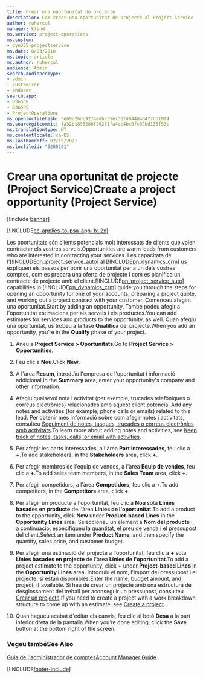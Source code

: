 ```yaml
---
title: Crear una oportunitat de projecte
description: Com crear una oportunitat de projecte al Project Service
author: ruhercul
manager: kfend
ms.service: project-operations
ms.custom:
- dyn365-projectservice
ms.date: 8/03/2018
ms.topic: article
ms.author: ruhercul
audience: Admin
search.audienceType:
- admin
- customizer
- enduser
search.app:
- D365CE
- D365PS
- ProjectOperations
ms.openlocfilehash: 5eb9c2bdc9274edbc55e730fd844d46477cd19f4
ms.sourcegitcommit: fa32b1893286f20271fa4ec4be8fc68bd135f53c
ms.translationtype: HT
ms.contentlocale: ca-ES
ms.lasthandoff: 02/15/2021
ms.locfileid: "5285201"
---
```

# <a name="create-a-project-opportunity-project-service"></a><span data-ttu-id="6beb8-103">Crear una oportunitat de projecte (Project Service)</span><span class="sxs-lookup"><span data-stu-id="6beb8-103">Create a project opportunity (Project Service)</span></span>

[!include [banner](../includes/psa-now-project-operations.md)]

[!INCLUDE[cc-applies-to-psa-app-1x-2x](../includes/cc-applies-to-psa-app-1x-2x.md)]

<span data-ttu-id="6beb8-104">Les oportunitats són clients potencials molt interessats de clients que volen contractar els vostres serveis.</span><span class="sxs-lookup"><span data-stu-id="6beb8-104">Opportunities are warm leads from customers who are interested in contracting your services.</span></span> <span data-ttu-id="6beb8-105">Les capacitats de l'[!INCLUDE[pn_project_service_auto](../includes/pn-project-service-auto.md)] al [!INCLUDE[pn_dynamics_crm](../includes/pn-dynamics-crm.md)] us expliquen els passos per obrir una oportunitat per a un dels vostres comptes, com es prepara una oferta de projecte i com es planifica un contracte de projecte amb el client.</span><span class="sxs-lookup"><span data-stu-id="6beb8-105">[!INCLUDE[pn_project_service_auto](../includes/pn-project-service-auto.md)] capabilities in [!INCLUDE[pn_dynamics_crm](../includes/pn-dynamics-crm.md)] guide you through the steps for opening an opportunity for one of your accounts, preparing a project quote, and working out a project contract with your customer.</span></span> <span data-ttu-id="6beb8-106">Comenceu afegint una oportunitat.</span><span class="sxs-lookup"><span data-stu-id="6beb8-106">Start by adding an opportunity.</span></span> <span data-ttu-id="6beb8-107">També podeu afegir a l'oportunitat estimacions per als serveis i els productes.</span><span class="sxs-lookup"><span data-stu-id="6beb8-107">You can add estimates for services and products to the opportunity, as well.</span></span> <span data-ttu-id="6beb8-108">Quan afegiu una oportunitat, us trobeu a la fase **Qualifica** del projecte.</span><span class="sxs-lookup"><span data-stu-id="6beb8-108">When you add an opportunity, you’re in the **Qualify** phase of your project.</span></span>  
  
1.  <span data-ttu-id="6beb8-109">Aneu a **Project Service > Oportunitats**.</span><span class="sxs-lookup"><span data-stu-id="6beb8-109">Go to **Project Service > Opportunities**.</span></span>  
  
2.  <span data-ttu-id="6beb8-110">Feu clic a **Nou**.</span><span class="sxs-lookup"><span data-stu-id="6beb8-110">Click **New**.</span></span>  
  
3.  <span data-ttu-id="6beb8-111">A l'àrea **Resum**, introduïu l'empresa de l'oportunitat i informació addicional.</span><span class="sxs-lookup"><span data-stu-id="6beb8-111">In the **Summary** area, enter your opportunity's company and other information.</span></span>  
  
4.  <span data-ttu-id="6beb8-112">Afegiu qualsevol nota i activitat (per exemple, trucades telefòniques o correus electrònics) relacionades amb aquest client potencial.</span><span class="sxs-lookup"><span data-stu-id="6beb8-112">Add any notes and activities (for example, phone calls or emails) related to this lead.</span></span> <span data-ttu-id="6beb8-113">Per obtenir més informació sobre com afegir notes i activitats, consulteu [Seguiment de notes, tasques, trucades o correus electrònics amb activitats](https://docs.microsoft.com/dynamics365/customerengagement/on-premises/basics/work-with-activities).</span><span class="sxs-lookup"><span data-stu-id="6beb8-113">To learn more about adding notes and activities, see [Keep track of notes, tasks, calls, or email with activities](https://docs.microsoft.com/dynamics365/customerengagement/on-premises/basics/work-with-activities).</span></span>  
  
5.  <span data-ttu-id="6beb8-114">Per afegir les parts interessades, a l'àrea **Part interessades**, feu clic a **+**.</span><span class="sxs-lookup"><span data-stu-id="6beb8-114">To add stakeholders, in the **Stakeholders** area, click **+**.</span></span>  
  
6.  <span data-ttu-id="6beb8-115">Per afegir membres de l'equip de vendes, a l'àrea **Equip de vendes**, feu clic a **+**.</span><span class="sxs-lookup"><span data-stu-id="6beb8-115">To add sales team members, in the **Sales Team** area, click **+**.</span></span>  
  
7.  <span data-ttu-id="6beb8-116">Per afegir competidors, a l'àrea **Competidors**, feu clic a **+**.</span><span class="sxs-lookup"><span data-stu-id="6beb8-116">To add competitors, in the **Competitors** area, click **+**.</span></span>  
  
8.  <span data-ttu-id="6beb8-117">Per afegir un producte a l'oportunitat, feu clic a **Nou** sota **Línies basades en producte** de l'àrea **Línies de l'oportunitat**.</span><span class="sxs-lookup"><span data-stu-id="6beb8-117">To add a product to the opportunity, click **New** under **Product-based Lines** in the **Opportunity Lines** area.</span></span> <span data-ttu-id="6beb8-118">Seleccioneu un element a **Nom del producte** i, a continuació, especifiqueu la quantitat, el preu de venda i el pressupost del client.</span><span class="sxs-lookup"><span data-stu-id="6beb8-118">Select an item under **Product Name**, and then specify the quantity, sales price, and customer budget.</span></span>  
  
9. <span data-ttu-id="6beb8-119">Per afegir una estimació del projecte a l'oportunitat, feu clic a **+** sota **Línies basades en projecte** de l'àrea **Línies de l'oportunitat**.</span><span class="sxs-lookup"><span data-stu-id="6beb8-119">To add a project estimate to the opportunity, click **+** under **Project-based Lines** in the **Opportunity Lines** area.</span></span> <span data-ttu-id="6beb8-120">Introduïu el nom, l'import del pressupost i el projecte, si estan disponibles.</span><span class="sxs-lookup"><span data-stu-id="6beb8-120">Enter the name, budget amount, and project, if available.</span></span> <span data-ttu-id="6beb8-121">Si heu de crear un projecte amb una estructura de desglossament del treball per aconseguir un pressupost, consulteu [Crear un projecte](../psa/create-project.md).</span><span class="sxs-lookup"><span data-stu-id="6beb8-121">If you need to create a project with a work breakdown structure to come up with an estimate, see [Create a project](../psa/create-project.md).</span></span>  
  
10. <span data-ttu-id="6beb8-122">Quan hagueu acabat d'editar els canvis, feu clic al botó **Desa** a la part inferior dreta de la pantalla.</span><span class="sxs-lookup"><span data-stu-id="6beb8-122">When you’re done editing, click the **Save** button at the bottom right of the screen.</span></span>  
  
### <a name="see-also"></a><span data-ttu-id="6beb8-123">Vegeu també</span><span class="sxs-lookup"><span data-stu-id="6beb8-123">See Also</span></span>  
 [<span data-ttu-id="6beb8-124">Guia de l'administrador de comptes</span><span class="sxs-lookup"><span data-stu-id="6beb8-124">Account Manager Guide</span></span>](../psa/account-manager-guide.md)


[!INCLUDE[footer-include](../includes/footer-banner.md)]